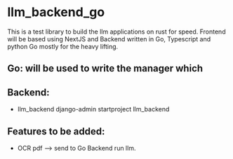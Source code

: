 # llm_backend_go
This is a test library to build the llm applications on rust for speed. Frontend will be based using NextJS and Backend written in Go, Typescript and python
Go mostly for the heavy lifting.


## Go: will be used to write the manager which


## Backend:
   * llm_backend
    django-admin startproject llm_backend

## Features to be added: 
   * OCR pdf --> send to Go Backend run llm.